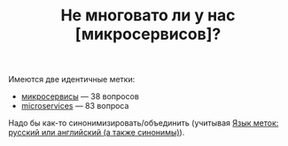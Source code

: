 ﻿---
title: "Не многовато ли у нас [микросервисов]?"
se.owner.user_id: 177188
se.owner.display_name: "Kromster"
se.owner.link: "https://ru.meta.stackoverflow.com/users/177188/kromster"
se.link: "https://ru.meta.stackoverflow.com/questions/12567/%d0%9d%d0%b5-%d0%bc%d0%bd%d0%be%d0%b3%d0%be%d0%b2%d0%b0%d1%82%d0%be-%d0%bb%d0%b8-%d1%83-%d0%bd%d0%b0%d1%81-%d0%bc%d0%b8%d0%ba%d1%80%d0%be%d1%81%d0%b5%d1%80%d0%b2%d0%b8%d1%81%d0%be%d0%b2"
se.question_id: 12567
se.post_type: question
---
<p>Имеются две идентичные метки:</p>
<ul>
<li><a href="https://ru.stackoverflow.com/questions/tagged/%d0%bc%d0%b8%d0%ba%d1%80%d0%be%d1%81%d0%b5%d1%80%d0%b2%d0%b8%d1%81%d1%8b" class="post-tag" title="показать вопросы с меткой [микросервисы]" aria-label="показать вопросы с меткой [микросервисы]" rel="tag" aria-labelledby="tag-микросервисы-tooltip-container">микросервисы</a> — 38 вопросов</li>
<li><a href="https://ru.stackoverflow.com/questions/tagged/microservices" class="post-tag" title="показать вопросы с меткой [microservices]" aria-label="показать вопросы с меткой [microservices]" rel="tag" aria-labelledby="tag-microservices-tooltip-container">microservices</a> — 83 вопроса</li>
</ul>
<p>Надо бы как-то синонимизировать/объединить (учитывая <a href="https://ru.meta.stackoverflow.com/q/36/178576">Язык меток: русский или английский (а также синонимы)</a>).</p>
